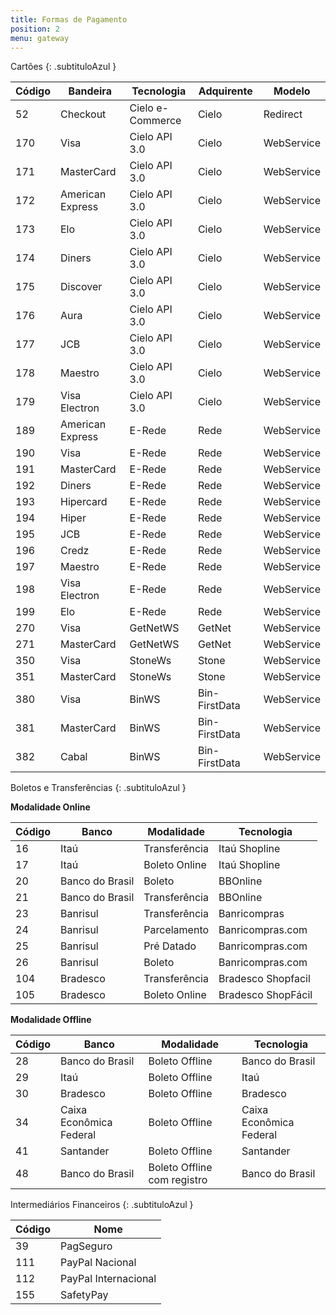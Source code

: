 ```yaml
---
title: Formas de Pagamento
position: 2
menu: gateway
---
```


Cartões
{: .subtituloAzul }


| Código  | Bandeira         | Tecnologia       | Adquirente    | Modelo     |
|---------|------------------|------------------|---------------|------------|
| 52      | Checkout         | Cielo e-Commerce | Cielo         | Redirect   |
| 170     | Visa             | Cielo API 3.0    | Cielo         | WebService |
| 171     | MasterCard       | Cielo API 3.0    | Cielo         | WebService |
| 172     | American Express | Cielo API 3.0    | Cielo         | WebService |
| 173     | Elo              | Cielo API 3.0    | Cielo         | WebService |
| 174     | Diners           | Cielo API 3.0    | Cielo         | WebService |
| 175     | Discover         | Cielo API 3.0    | Cielo         | WebService |
| 176     | Aura             | Cielo API 3.0    | Cielo         | WebService |
| 177     | JCB              | Cielo API 3.0    | Cielo         | WebService |
| 178     | Maestro          | Cielo API 3.0    | Cielo         | WebService |
| 179     | Visa Electron    | Cielo API 3.0    | Cielo         | WebService |
| 189     | American Express | E-Rede           | Rede          | WebService |
| 190     | Visa             | E-Rede           | Rede          | WebService |
| 191     | MasterCard       | E-Rede           | Rede          | WebService |
| 192     | Diners           | E-Rede           | Rede          | WebService |
| 193     | Hipercard        | E-Rede           | Rede          | WebService |
| 194     | Hiper            | E-Rede           | Rede          | WebService |
| 195     | JCB              | E-Rede           | Rede          | WebService |
| 196     | Credz            | E-Rede           | Rede          | WebService |
| 197     | Maestro          | E-Rede           | Rede          | WebService |
| 198     | Visa Electron    | E-Rede           | Rede          | WebService |
| 199     | Elo              | E-Rede           | Rede          | WebService |
| 270     | Visa             | GetNetWS         | GetNet        | WebService |
| 271     | MasterCard       | GetNetWS         | GetNet        | WebService |
| 350     | Visa             | StoneWs          | Stone         | WebService |
| 351     | MasterCard       | StoneWs          | Stone         | WebService |
| 380     | Visa             | BinWS            | Bin-FirstData | WebService |
| 381     | MasterCard       | BinWS            | Bin-FirstData | WebService |
| 382     | Cabal            | BinWS            | Bin-FirstData | WebService |



Boletos e Transferências
{: .subtituloAzul }

**Modalidade Online**

| Código  | Banco            | Modalidade      | Tecnologia
|---------|------------------|-----------------|--------------------|
| 16      | Itaú             | Transferência   | Itaú Shopline      | 
| 17      | Itaú             | Boleto Online   | Itaú Shopline      | 
| 20      | Banco do Brasil  | Boleto          | BBOnline           |
| 21      | Banco do Brasil  | Transferência   | BBOnline           |
| 23      | Banrisul         | Transferência   | Banricompras       |
| 24      | Banrisul         | Parcelamento    | Banricompras.com   |
| 25      | Banrisul         | Pré Datado      | Banricompras.com   |
| 26      | Banrisul         | Boleto          | Banricompras.com   |
| 104     | Bradesco         | Transferência   | Bradesco Shopfacil |
| 105     | Bradesco         | Boleto Online   | Bradesco ShopFácil |


**Modalidade Offline**

| Código | Banco                   | Modalidade                   | Tecnologia              |
|--------|-------------------------|------------------------------|-------------------------|
| 28     | Banco do Brasil         | Boleto Offline               | Banco do Brasil         |
| 29     | Itaú                    | Boleto Offline               | Itaú                    |
| 30     | Bradesco                | Boleto Offline               | Bradesco                |
| 34     | Caixa Econômica Federal | Boleto Offline               | Caixa Econômica Federal |
| 41     | Santander               | Boleto Offline               | Santander               |
| 48     | Banco do Brasil         | Boleto Offline com registro  | Banco do Brasil         |


Intermediários Financeiros
{: .subtituloAzul }

| Código  | Nome                  |
|---------|-----------------------|
| 39      | PagSeguro             |
| 111     | PayPal Nacional       |
| 112     | PayPal Internacional  |
| 155     | SafetyPay             |